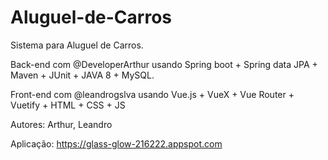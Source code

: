 # Aluguel-de-Carros

Sistema para Aluguel de Carros. 

Back-end com @DeveloperArthur usando Spring boot + Spring data JPA + Maven + JUnit + JAVA 8 + MySQL. 

Front-end com @leandrogslva usando Vue.js + VueX + Vue Router + Vuetify + HTML + CSS + JS

Autores: Arthur, Leandro

Aplicação: https://glass-glow-216222.appspot.com
